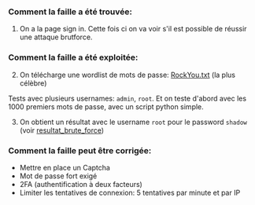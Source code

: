 ### Comment la faille a été trouvée:

1. On a la page sign in. Cette fois ci on va voir s'il est possible de réussir une attaque brutforce.

### Comment la faille a été exploitée:

2. On télécharge une wordlist de mots de passe: [RockYou.txt](https://github.com/brannondorsey/naive-hashcat/releases/download/data/rockyou.txt) (la plus célèbre)

Tests avec plusieurs usernames: `admin`, `root`.
Et on teste d'abord avec les 1000 premiers mots de passe, avec un script python simple.

3. On obtient un résultat avec le username `root` pour le password `shadow` (voir [resultat_brute_force](./resultat_brute_force.png))

### Comment la faille peut être corrigée:

- Mettre en place un Captcha
- Mot de passe fort exigé
- 2FA (authentification à deux facteurs)
- Limiter les tentatives de connexion: 5 tentatives par minute et par IP